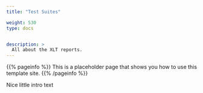 ```yaml
---
title: "Test Suites"

weight: 530
type: docs


description: >
  All about the XLT reports.
---
```


{{% pageinfo %}}
This is a placeholder page that shows you how to use this template site.
{{% /pageinfo %}}

Nice little intro text

